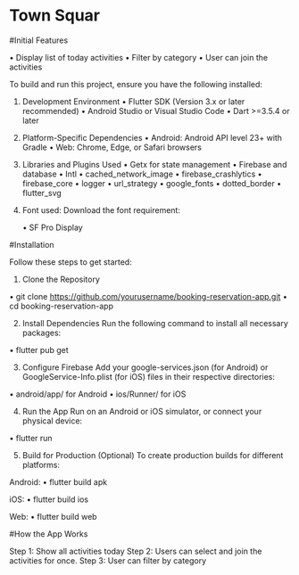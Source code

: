 # Town Squar

#Initial Features

• Display list of today activities
• Filter by category
• User can join the activities

To build and run this project, ensure you have the following installed:

1. Development Environment
   • Flutter SDK (Version 3.x or later recommended)
   • Android Studio or Visual Studio Code
   • Dart >=3.5.4 or later
2. Platform-Specific Dependencies
   • Android: Android API level 23+ with Gradle
   • Web: Chrome, Edge, or Safari browsers

3. Libraries and Plugins Used
   • Getx for state management
   • Firebase and database
   • Intl
   • cached_network_image
   • firebase_crashlytics
   • firebase_core
   • logger
   • url_strategy
   • google_fonts
   • dotted_border
   • flutter_svg

4. Font used:
   Download the font requirement:

   • SF Pro Display

#Installation

Follow these steps to get started:

1. Clone the Repository

• git clone https://github.com/yourusername/booking-reservation-app.git
• cd booking-reservation-app

2. Install Dependencies
   Run the following command to install all necessary packages:

• flutter pub get

3. Configure Firebase
   Add your google-services.json (for Android) or GoogleService-Info.plist (for iOS) files in their respective directories:

• android/app/ for Android
• ios/Runner/ for iOS

4. Run the App
   Run on an Android or iOS simulator, or connect your physical device:

• flutter run

5. Build for Production (Optional)
   To create production builds for different platforms:

Android:
• flutter build apk

iOS:
• flutter build ios

Web:
• flutter build web

#How the App Works

Step 1: Show all activities today
Step 2: Users can select and join the activities for once.
Step 3: User can filter by category
